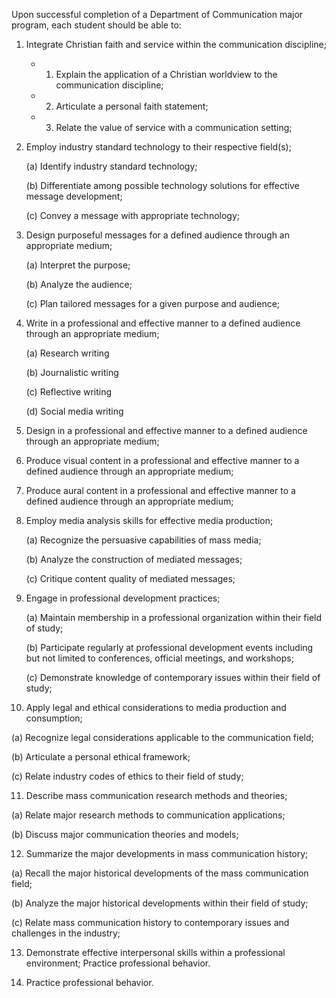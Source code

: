 Upon successful completion of a Department of Communication major program, each student should be able to:

1. Integrate Christian faith and service within the communication discipline;
   * 1. Explain the application of a Christian worldview to the communication discipline;
   * 2. Articulate a personal faith statement;
   * 3. Relate the value of service with a communication setting;
   
   
2. Employ industry standard technology to their respective field(s);

   (a) Identify industry standard technology;
   
   (b) Differentiate among possible technology solutions for effective message development;
   
   (c) Convey a message with appropriate technology;

3. Design purposeful messages for a defined audience through an appropriate medium;

   (a) Interpret the purpose;
   
   (b) Analyze the audience;
   
   (c) Plan tailored messages for a given purpose and audience;

4. Write in a professional and effective manner to a defined audience through an appropriate medium;

   (a) Research writing
   
   (b) Journalistic writing
   
   (c) Reflective writing
   
   (d) Social media writing

5. Design in a professional and effective manner to a defined audience through an appropriate medium;

6. Produce visual content in a professional and effective manner to a defined audience through an appropriate medium;

7. Produce aural content in a professional and effective manner to a defined audience through an appropriate medium;

8. Employ media analysis skills for effective media production;

   (a) Recognize the persuasive capabilities of mass media;
   
   (b) Analyze the construction of mediated messages;
   
   (c) Critique content quality of mediated messages;

9. Engage in professional development practices;

   (a) Maintain membership in a professional organization within their field of study;
   
   (b) Participate regularly at professional development events including but not limited to conferences, official meetings, and workshops;
   
   (c) Demonstrate knowledge of contemporary issues within their field of study;

10. Apply legal and ethical considerations to media production and consumption;

   (a) Recognize legal considerations applicable to the communication field;
   
   (b) Articulate a personal ethical framework;
   
   (c) Relate industry codes of ethics to their field of study;

11. Describe mass communication research methods and theories;

   (a) Relate major research methods to communication applications;
   
   (b) Discuss major communication theories and models;

12. Summarize the major developments in mass communication history;

   (a) Recall the major historical developments of the mass communication field;
   
   (b) Analyze the major historical developments within their field of study;
   
   (c) Relate mass communication history to contemporary issues and challenges in the industry;

13. Demonstrate effective interpersonal skills within a professional environment; Practice professional behavior.

14. Practice professional behavior.
